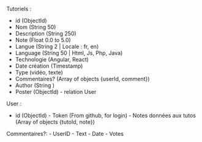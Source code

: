 Tutoriels :
   - id (ObjectId)
   - Nom (String 50)
   - Description (String 250)
   - Note (Float 0.0 to 5.0)
   - Langue (String 2 | Locale : fr, en)
   - Language (String 50 | Html, Js, Php, Java)
   - Technologie (Angular, React)
   - Date création (Timestamp)
   - Type (vidéo, texte)
   - Commentaires? (Array of objects {userId, comment})
   - Author (String )
   - Poster (ObjectId) - relation User

User :
   - id (ObjectId)
	- Token (From github, for login)
	- Notes données aux tutos (Array of objects {tutoId, note})


Commentaires?:
	- UserID
	- Text
	- Date
	- Votes
